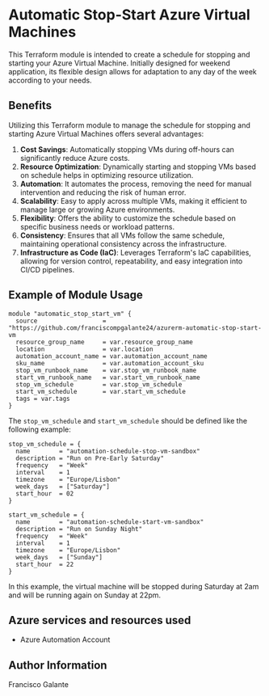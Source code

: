 # Automatic Stop-Start Azure Virtual Machines

This Terraform module is intended to create a schedule for stopping and starting your Azure Virtual Machine. Initially designed for weekend application, its flexible design allows for adaptation to any day of the week according to your needs. 

## Benefits

Utilizing this Terraform module to manage the schedule for stopping and starting Azure Virtual Machines offers several advantages:

1. **Cost Savings**: Automatically stopping VMs during off-hours can significantly reduce Azure costs.
2. **Resource Optimization**: Dynamically starting and stopping VMs based on schedule helps in optimizing resource utilization.
3. **Automation**: It automates the process, removing the need for manual intervention and reducing the risk of human error.
4. **Scalability**: Easy to apply across multiple VMs, making it efficient to manage large or growing Azure environments.
5. **Flexibility**: Offers the ability to customize the schedule based on specific business needs or workload patterns.
6. **Consistency**: Ensures that all VMs follow the same schedule, maintaining operational consistency across the infrastructure.
7. **Infrastructure as Code (IaC)**: Leverages Terraform's IaC capabilities, allowing for version control, repeatability, and easy integration into CI/CD pipelines.

## Example of Module Usage
```
module "automatic_stop_start_vm" {
  source                  = "https://github.com/franciscompgalante24/azurerm-automatic-stop-start-vm
  resource_group_name     = var.resource_group_name
  location                = var.location
  automation_account_name = var.automation_account_name
  sku_name                = var.automation_account_sku
  stop_vm_runbook_name    = var.stop_vm_runbook_name
  start_vm_runbook_name   = var.start_vm_runbook_name
  stop_vm_schedule        = var.stop_vm_schedule
  start_vm_schedule       = var.start_vm_schedule
  tags = var.tags
}
```

The `stop_vm_schedule` and `start_vm_schedule` should be defined like the following example:

```
stop_vm_schedule = {
  name        = "automation-schedule-stop-vm-sandbox"
  description = "Run on Pre-Early Saturday"
  frequency   = "Week"
  interval    = 1
  timezone    = "Europe/Lisbon"
  week_days   = ["Saturday"]
  start_hour  = 02
}

start_vm_schedule = {
  name        = "automation-schedule-start-vm-sandbox"
  description = "Run on Sunday Night"
  frequency   = "Week"
  interval    = 1
  timezone    = "Europe/Lisbon"
  week_days   = ["Sunday"]
  start_hour  = 22
}
```

In this example, the virtual machine will be stopped during Saturday at 2am and will be running again on Sunday at 22pm.

## Azure services and resources used

- Azure Automation Account

## Author Information
Francisco Galante
